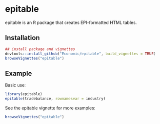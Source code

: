 
<!-- README.md is generated from README.Rmd. Please edit that file -->
epitable
========

epitable is an R package that creates EPI-formatted HTML tables.

Installation
------------

``` r
## install package and vignettes
devtools::install_github("Economic/epitable", build_vignettes = TRUE)
browseVignettes("epitable")
```

Example
-------

Basic use:

``` r
library(epitable)
epitable(tradebalance, rownamesvar = industry)
```

See the epitable vignette for more examples:

``` r
browseVignettes("epitable")
```
